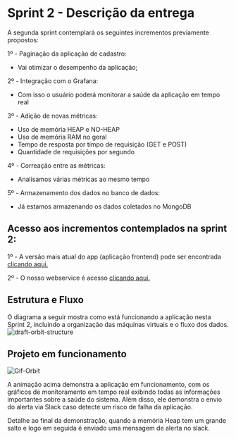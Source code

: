 # Sprint 2 - Descrição da entrega

A segunda sprint contemplará os seguintes incrementos previamente propostos:

1º - Paginação da aplicação de cadastro: 
- Vai otimizar o desempenho da aplicação;


2º - Integração com o Grafana:
- Com isso o usuário poderá monitorar a saúde da aplicação em tempo real

3º - Adição de novas métricas:
- Uso de memória HEAP e NO-HEAP
- Uso de memória RAM no geral
- Tempo de resposta por timpo de requisição (GET e POST)
- Quantidade de requisições por segundo

4º - Correação entre as métricas:
- Analisamos várias métricas ao mesmo tempo

5º - Armazenamento dos dados no banco de dados:
- Já estamos armazenando os dados coletados no MongoDB


## Acesso aos incrementos contemplados na sprint 2:

1º - A versão mais atual do app (aplicação frontend) pode ser encontrada [clicando aqui.](https://github.com/Orbit-API/orbit-web)

2º - O nosso webservice é acesso [clicando aqui.](https://github.com/Orbit-API/orbit-webservice)

## Estrutura e Fluxo
O diagrama a seguir mostra como está funcionando a aplicação nesta Sprint 2, incluindo a organização das máquinas virtuais e o fluxo dos dados.
![draft-orbit-structure](https://user-images.githubusercontent.com/56441318/168480728-c159fdfd-d398-4e37-b236-97e93dce8496.png)


## Projeto em funcionamento

![Gif-Orbit](https://user-images.githubusercontent.com/56441318/168501973-8e5a1e5b-d5fb-4379-8076-0b2b47a94f75.gif)

A animação acima demonstra a aplicação em funcionamento, com os gráficos de monitoramento em tempo real exibindo todas as informações importantes sobre a saúde do sistema. Além disso, ele demonstra o envio do alerta via Slack caso detecte um risco de falha da aplicação.

Detalhe ao final da demonstração, quando a memória Heap tem um grande salto e logo em seguida é enviado uma mensagem de alerta no slack.
